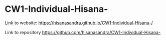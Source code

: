 # CW1-Individual-Hisana-

Link to website:
https://hisanasandra.github.io/CW1-Individual-Hisana-/

Link to repository
https://github.com/hisanasandra/CW1-Individual-Hisana-
